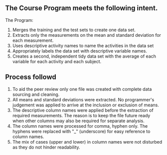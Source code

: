 ## The Course Program meets the following intent. 

The Program:

1. Merges the training and the test sets to create one data set.
2. Extracts only the measurements on the mean and standard deviation for each measurement. 
3. Uses descriptive activity names to name the activities in the data set
4. Appropriately labels the data set with descriptive variable names. 
5. Creates a second, independent tidy data set with the average of each variable for each activity and each subject. 

## Process followd

1. To aid the peer review only one file was created with complete data sourcing and cleaning.
2. All means and standard deviations were extracted. No programmer's judgement was applied to arrive at the inclusion or exclusion of means.
3. The descriptive column names were applied before the extraction of required measurements. 
   The reason is to keep the file future ready when other columns may also be required for separate analysis. 
4. The column names were processed for comma, hyphen only. The hyphens were replaced with "_" (underscore) for easy reference to column names.
5. The mix of cases (upper and lower) in column names were not disturbed as they do not hinder readability.

